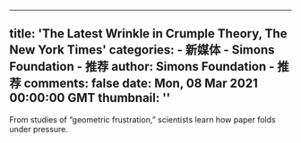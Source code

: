 
---
title: 'The Latest Wrinkle in Crumple Theory, The New York Times'
categories: 
    - 新媒体
    - Simons Foundation - 推荐
author: Simons Foundation - 推荐
comments: false
date: Mon, 08 Mar 2021 00:00:00 GMT
thumbnail: ''
---

<div>   
<p></p><p>From studies of “geometric frustration,” scientists learn how paper folds under pressure.</p>
<p></p>
            
</div>
            